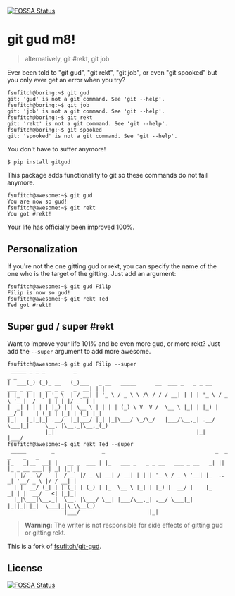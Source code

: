 [![FOSSA Status](https://app.fossa.io/api/projects/git%2Bgithub.com%2Fkaeptmblaubaer1000%2Fgitgud2.svg?type=shield)](https://app.fossa.io/projects/git%2Bgithub.com%2Fkaeptmblaubaer1000%2Fgitgud2?ref=badge_shield)

git gud m8!
===========

> alternatively, git #rekt, git job

Ever been told to "git gud", "git rekt", "git job", or even "git spooked" but
you only ever get an error when you try?

    fsufitch@boring:~$ git gud
    git: 'gud' is not a git command. See 'git --help'.
    fsufitch@boring:~$ git job
    git: 'job' is not a git command. See 'git --help'.
    fsufitch@boring:~$ git rekt
    git: 'rekt' is not a git command. See 'git --help'.
    fsufitch@boring:~$ git spooked
    git: 'spooked' is not a git command. See 'git --help'.

You don't have to suffer anymore!

    $ pip install gitgud

This package adds functionality to git so these commands do not fail
anymore.

    fsufitch@awesome:~$ git gud
    You are now so gud!
    fsufitch@awesome:~$ git rekt
    You got #rekt!

Your life has officially been improved 100%.

Personalization
---------------

If you're not the one gitting gud or rekt, you can specify the name of
the one who is the target of the gitting. Just add an argument:

    fsufitch@awesome:~$ git gud Filip
    Filip is now so gud!
    fsufitch@awesome:~$ git rekt Ted
    Ted got #rekt!

Super gud / super #rekt
-----------------------

Want to improve your life 101% and be even more gud, or more rekt?
Just add the `--super` argument to add more awesome.

    fsufitch@awesome:~$ git gud Filip --super
     _____ _ _ _         _                                                                         _ _ 
    |  ___(_) (_)_ __   (_)___   _ __   _____      __  ___ _   _ _ __   ___ _ __    __ _ _   _  __| | |
    | |_  | | | | '_ \  | / __| | '_ \ / _ \ \ /\ / / / __| | | | '_ \ / _ \ '__|  / _` | | | |/ _` | |
    |  _| | | | | |_) | | \__ \ | | | | (_) \ V  V /  \__ \ |_| | |_) |  __/ |    | (_| | |_| | (_| |_|
    |_|   |_|_|_| .__/  |_|___/ |_| |_|\___/ \_/\_/   |___/\__,_| .__/ \___|_|     \__, |\__,_|\__,_(_)
                |_|                                             |_|                |___/               
    fsufitch@awesome:~$ git rekt Ted --super
     _____        _               _                                   _  _            _    _   _ 
    |_   _|__  __| |   __ _  ___ | |_   ___ _   _ _ __   ___ _ __   _| || |_ _ __ ___| | _| |_| |
      | |/ _ \/ _` |  / _` |/ _ \| __| / __| | | | '_ \ / _ \ '__| |_  ..  _| '__/ _ \ |/ / __| |
      | |  __/ (_| | | (_| | (_) | |_  \__ \ |_| | |_) |  __/ |    |_      _| | |  __/   <| |_|_|
      |_|\___|\__,_|  \__, |\___/ \__| |___/\__,_| .__/ \___|_|      |_||_| |_|  \___|_|\_\\__(_)
                      |___/                      |_|                                             

> **Warning:** The writer is not responsible for side effects of
    gitting gud or gitting rekt.

This is a fork of [fsufitch/git-gud](https://github.com/fsufitch/git-gud).


## License
[![FOSSA Status](https://app.fossa.io/api/projects/git%2Bgithub.com%2Fkaeptmblaubaer1000%2Fgitgud2.svg?type=large)](https://app.fossa.io/projects/git%2Bgithub.com%2Fkaeptmblaubaer1000%2Fgitgud2?ref=badge_large)